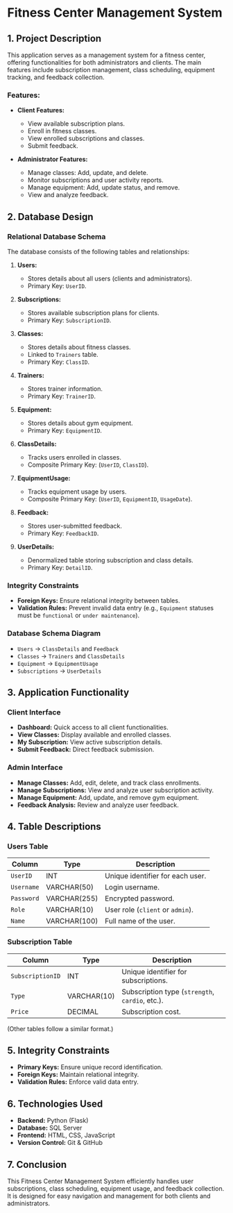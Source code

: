 # Fitness Center Management System

## 1. Project Description
This application serves as a management system for a fitness center, offering functionalities for both administrators and clients. The main features include subscription management, class scheduling, equipment tracking, and feedback collection.

### Features:
- **Client Features:**
  - View available subscription plans.
  - Enroll in fitness classes.
  - View enrolled subscriptions and classes.
  - Submit feedback.

- **Administrator Features:**
  - Manage classes: Add, update, and delete.
  - Monitor subscriptions and user activity reports.
  - Manage equipment: Add, update status, and remove.
  - View and analyze feedback.

## 2. Database Design

### Relational Database Schema
The database consists of the following tables and relationships:

1. **Users:**
   - Stores details about all users (clients and administrators).
   - Primary Key: `UserID`.

2. **Subscriptions:**
   - Stores available subscription plans for clients.
   - Primary Key: `SubscriptionID`.

3. **Classes:**
   - Stores details about fitness classes.
   - Linked to `Trainers` table.
   - Primary Key: `ClassID`.

4. **Trainers:**
   - Stores trainer information.
   - Primary Key: `TrainerID`.

5. **Equipment:**
   - Stores details about gym equipment.
   - Primary Key: `EquipmentID`.

6. **ClassDetails:**
   - Tracks users enrolled in classes.
   - Composite Primary Key: (`UserID`, `ClassID`).

7. **EquipmentUsage:**
   - Tracks equipment usage by users.
   - Composite Primary Key: (`UserID`, `EquipmentID`, `UsageDate`).

8. **Feedback:**
   - Stores user-submitted feedback.
   - Primary Key: `FeedbackID`.

9. **UserDetails:**
   - Denormalized table storing subscription and class details.
   - Primary Key: `DetailID`.

### Integrity Constraints
- **Foreign Keys:** Ensure relational integrity between tables.
- **Validation Rules:** Prevent invalid data entry (e.g., `Equipment` statuses must be `functional` or `under maintenance`).

### Database Schema Diagram
- `Users` → `ClassDetails` and `Feedback`
- `Classes` → `Trainers` and `ClassDetails`
- `Equipment` → `EquipmentUsage`
- `Subscriptions` → `UserDetails`

## 3. Application Functionality

### Client Interface
- **Dashboard:** Quick access to all client functionalities.
- **View Classes:** Display available and enrolled classes.
- **My Subscription:** View active subscription details.
- **Submit Feedback:** Direct feedback submission.

### Admin Interface
- **Manage Classes:** Add, edit, delete, and track class enrollments.
- **Manage Subscriptions:** View and analyze user subscription activity.
- **Manage Equipment:** Add, update, and remove gym equipment.
- **Feedback Analysis:** Review and analyze user feedback.

## 4. Table Descriptions

### Users Table
| Column    | Type         | Description                          |
|-----------|-------------|--------------------------------------|
| `UserID`  | INT         | Unique identifier for each user.    |
| `Username` | VARCHAR(50) | Login username.                     |
| `Password` | VARCHAR(255)| Encrypted password.                 |
| `Role`     | VARCHAR(10) | User role (`client` or `admin`).    |
| `Name`     | VARCHAR(100)| Full name of the user.              |

### Subscription Table
| Column       | Type         | Description                           |
|-------------|-------------|---------------------------------------|
| `SubscriptionID` | INT       | Unique identifier for subscriptions. |
| `Type`      | VARCHAR(10) | Subscription type (`strength`, `cardio`, etc.). |
| `Price`     | DECIMAL     | Subscription cost. |

(Other tables follow a similar format.)

## 5. Integrity Constraints
- **Primary Keys:** Ensure unique record identification.
- **Foreign Keys:** Maintain relational integrity.
- **Validation Rules:** Enforce valid data entry.

## 6. Technologies Used
- **Backend:** Python (Flask)
- **Database:** SQL Server
- **Frontend:** HTML, CSS, JavaScript
- **Version Control:** Git & GitHub

## 7. Conclusion
This Fitness Center Management System efficiently handles user subscriptions, class scheduling, equipment usage, and feedback collection. It is designed for easy navigation and management for both clients and administrators.


